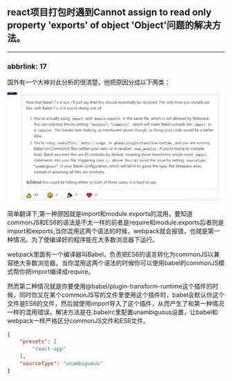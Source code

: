## react项目打包时遇到Cannot assign to read only property 'exports' of object 'Object'问题的解决方法。

---

### abbrlink: 17

国外有一个大神对此分析的很清楚，他把原因分成以下两类：

![1597040040150-1619330e-8c80-4d39-a73b-910cee560427.png](assets/1597040040150-1619330e-8c80-4d39-a73b-910cee560427.png)

简单翻译下,第一种原因就是import和module.exports的混用，要知道commonJS和ES6的语法是不太一样的前者是require和module.exports后者则是import和exports,当你混用这两个语法的时候，webpack就会报错，也就是第一种情况。为了使编译好的程序能在大多数浏览器下运行。

webpack里面有一个编译器叫Babel，负责把ES6的语言转化为commonJS以兼容绝大多数浏览器。当你混用这两个语法的时候你可以使用babel的commonJS模式帮你把import编译成require。

然而第二种情况就是你要使用@babel/plugin-transform-runtime这个插件的时候，同时你又在某个commonJS写的文件里使用这个插件时，babel会默认你这个文件是ES6的文件，然后就使用import导入了这个插件，从而产生了和第一种情况一样的混用错误。解决方法是在.babelrc里配置unambiguous设置，让babel和webpack一样严格区分commonJS文件和ES6文件。

```json
{
	"presets": [
		"react-app"
	],
	"sourceType": "unambiguous"
}
```

